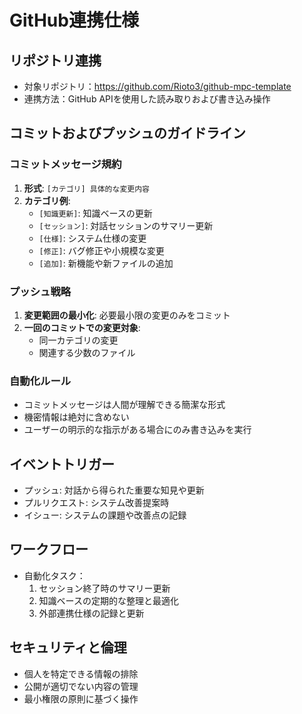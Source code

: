 # GitHub連携仕様

## リポジトリ連携
- 対象リポジトリ：https://github.com/Rioto3/github-mpc-template
- 連携方法：GitHub APIを使用した読み取りおよび書き込み操作

## コミットおよびプッシュのガイドライン

### コミットメッセージ規約
1. **形式**: `[カテゴリ] 具体的な変更内容`
2. **カテゴリ例**:
   - `[知識更新]`: 知識ベースの更新
   - `[セッション]`: 対話セッションのサマリー更新
   - `[仕様]`: システム仕様の変更
   - `[修正]`: バグ修正や小規模な変更
   - `[追加]`: 新機能や新ファイルの追加

### プッシュ戦略
1. **変更範囲の最小化**: 必要最小限の変更のみをコミット
2. **一回のコミットでの変更対象**: 
   - 同一カテゴリの変更
   - 関連する少数のファイル

### 自動化ルール
- コミットメッセージは人間が理解できる簡潔な形式
- 機密情報は絶対に含めない
- ユーザーの明示的な指示がある場合にのみ書き込みを実行

## イベントトリガー
- プッシュ: 対話から得られた重要な知見や更新
- プルリクエスト: システム改善提案時
- イシュー: システムの課題や改善点の記録

## ワークフロー
- 自動化タスク：
  1. セッション終了時のサマリー更新
  2. 知識ベースの定期的な整理と最適化
  3. 外部連携仕様の記録と更新

## セキュリティと倫理
- 個人を特定できる情報の排除
- 公開が適切でない内容の管理
- 最小権限の原則に基づく操作
